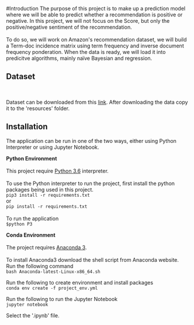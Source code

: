 #Introduction
The purpose of this project is to make up a prediction model where we will be able to predict whether a recommendation is positive or negative. In this project, we will not focus on the Score, but only the positive/negative sentiment of the recommendation.<br /><br />
To do so, we will work on Amazon's recommendation dataset, we will build a Term-doc incidence matrix using term frequency and inverse document frequency ponderation. When the data is ready, we will load it into predicitve algorithms, mainly naïve Bayesian and regression.

## Dataset
<br />

Dataset can be downloaded from this [link](https://drive.google.com/drive/folders/1wxG9HndqfJXw4AdPTW3H69_kUXFA9U6S?usp=sharing).
After downloading the data copy it to the 'resources' folder.

## Installation
The application can be run in one of the two ways, either using Python Interpreter or using Jupyter Notebook.
<br />

**Python Environment** 
<br /><br />
This project require
[Python 3.6](https://www.python.org/ftp/python/3.6.3/python-3.6.3.exe) interpreter.<br /><br />
To use the Python interpreter to run the project, first install the python packages being used in this project.<br />
`pip3 install -r requirements.txt`<br />or
<br />
`pip install -r requirements.txt`
<br />
<br />
To run the application<br />
`$python P3`
<br />

**Conda Environment**
<br /><br />
The project requires [Anaconda 3](https://repo.continuum.io/archive/Anaconda3-5.0.1-Windows-x86_64.exe).
<br /><br />
To install Anaconda3 download the shell script from Anaconda website.<br />
Run the following command <br />
`bash Anaconda-latest-Linux-x86_64.sh`

Run the following to create environment and install packages<br />
`conda env create -f project_env.yml`

Run the following to run the Jupyter Notebook<br />
`jupyter notebook`

Select the '.ipynb' file.

